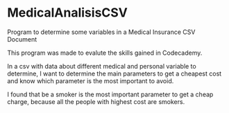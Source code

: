 # MedicalAnalisisCSV
Program to determine some variables in a Medical Insurance CSV Document

This program was made to evalute the skills gained in Codecademy.

In a csv with data about different medical and personal variable to determine, I want to determine the main parameters to get a cheapest cost and know which parameter is the most important to avoid.

I found that be a smoker is the most important parameter to get a cheap charge, because all the people with highest cost are smokers.
